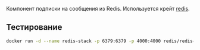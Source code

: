 Компонент подписки на сообщения из Redis. Используется крейт [redis](https://crates.io/crates/redis).

## Тестирование

```bash
docker run -d --name redis-stack -p 6379:6379 -p 4000:4000 redis/redis-stack:latest
```
